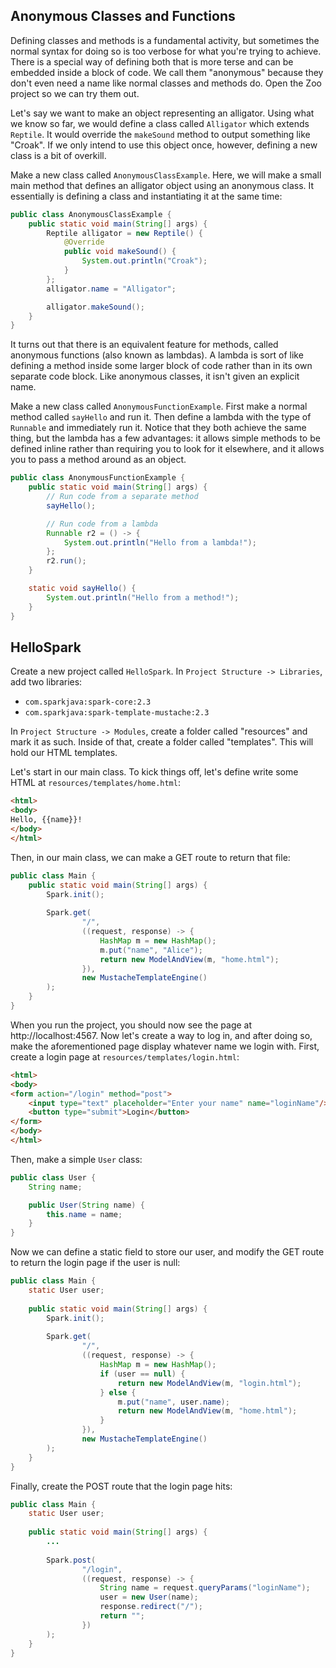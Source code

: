 ## Anonymous Classes and Functions

Defining classes and methods is a fundamental activity, but sometimes the normal syntax for doing so is too verbose for what you're trying to achieve. There is a special way of defining both that is more terse and can be embedded inside a block of code. We call them "anonymous" because they don't even need a name like normal classes and methods do. Open the Zoo project so we can try them out.

Let's say we want to make an object representing an alligator. Using what we know so far, we would define a class called `Alligator` which extends `Reptile`. It would override the `makeSound` method to output something like "Croak". If we only intend to use this object once, however, defining a new class is a bit of overkill.

Make a new class called `AnonymousClassExample`. Here, we will make a small main method that defines an alligator object using an anonymous class. It essentially is defining a class and instantiating it at the same time:

```java
public class AnonymousClassExample {
    public static void main(String[] args) {
        Reptile alligator = new Reptile() {
            @Override
            public void makeSound() {
                System.out.println("Croak");
            }
        };
        alligator.name = "Alligator";

        alligator.makeSound();
    }
}
```

It turns out that there is an equivalent feature for methods, called anonymous functions (also known as lambdas). A lambda is sort of like defining a method inside some larger block of code rather than in its own separate code block. Like anonymous classes, it isn't given an explicit name.

Make a new class called `AnonymousFunctionExample`. First make a normal method called `sayHello` and run it. Then define a lambda with the type of `Runnable` and immediately run it. Notice that they both achieve the same thing, but the lambda has a few advantages: it allows simple methods to be defined inline rather than requiring you to look for it elsewhere, and it allows you to pass a method around as an object.

```java
public class AnonymousFunctionExample {
    public static void main(String[] args) {
        // Run code from a separate method
        sayHello();

        // Run code from a lambda
        Runnable r2 = () -> {
            System.out.println("Hello from a lambda!");
        };
        r2.run();
    }

    static void sayHello() {
        System.out.println("Hello from a method!");
    }
}
```

## HelloSpark

Create a new project called `HelloSpark`. In `Project Structure -> Libraries`, add two libraries:

* `com.sparkjava:spark-core:2.3`
* `com.sparkjava:spark-template-mustache:2.3`

In `Project Structure -> Modules`, create a folder called "resources" and mark it as such. Inside of that, create a folder called "templates". This will hold our HTML templates.

Let's start in our main class. To kick things off, let's define write some HTML at `resources/templates/home.html`:

```html
<html>
<body>
Hello, {{name}}!
</body>
</html>
```

Then, in our main class, we can make a GET route to return that file:

```java
public class Main {
    public static void main(String[] args) {
        Spark.init();
        
        Spark.get(
                "/",
                ((request, response) -> {
                    HashMap m = new HashMap();
                    m.put("name", "Alice");
                    return new ModelAndView(m, "home.html");
                }),
                new MustacheTemplateEngine()
        );
    }
}
```

When you run the project, you should now see the page at http://localhost:4567. Now let's create a way to log in, and after doing so, make the aforementioned page display whatever name we login with. First, create a login page at `resources/templates/login.html`:

```html
<html>
<body>
<form action="/login" method="post">
    <input type="text" placeholder="Enter your name" name="loginName"/>
    <button type="submit">Login</button>
</form>
</body>
</html>
```

Then, make a simple `User` class:

```java
public class User {
    String name;

    public User(String name) {
        this.name = name;
    }
}
```

Now we can define a static field to store our user, and modify the GET route to return the login page if the user is null:

```java
public class Main {
    static User user;
    
    public static void main(String[] args) {
        Spark.init();
        
        Spark.get(
                "/",
                ((request, response) -> {
                    HashMap m = new HashMap();
                    if (user == null) {
                        return new ModelAndView(m, "login.html");
                    } else {
                        m.put("name", user.name);
                        return new ModelAndView(m, "home.html");
                    }
                }),
                new MustacheTemplateEngine()
        );
    }
}
```

Finally, create the POST route that the login page hits:

```java
public class Main {
    static User user;
    
    public static void main(String[] args) {
        ...
        
        Spark.post(
                "/login",
                ((request, response) -> {
                    String name = request.queryParams("loginName");
                    user = new User(name);
                    response.redirect("/");
                    return "";
                })
        );
    }
}
```
